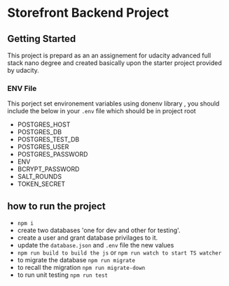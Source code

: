 # Storefront Backend Project

## Getting Started

This project is prepard as an an assignement for udacity advanced full stack nano degree and created basically upon the starter project provided by udacity.

### ENV File

This porject set environement variables using donenv library , you should include the below in your `.env` file which should be in project root

- POSTGRES_HOST
- POSTGRES_DB
- POSTGRES_TEST_DB
- POSTGRES_USER
- POSTGRES_PASSWORD
- ENV
- BCRYPT_PASSWORD
- SALT_ROUNDS
- TOKEN_SECRET

## how to run the project

- `npm i`
- create two databases 'one for dev and other for testing'.
- create a user and grant database privilages to it.
- update the `database.json` and `.env` file the new values
- `npm run build to build the js` or `npm run watch to start TS watcher`
- to migrate the database `npm run migrate`
- to recall the migration `npm run migrate-down`
- to run unit testing `npm run test`
